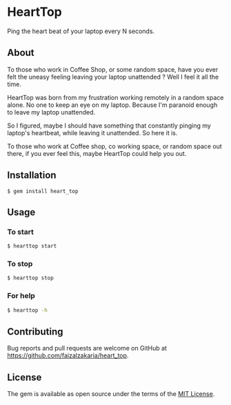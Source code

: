 # HeartTop

Ping the heart beat of your laptop every N seconds.

## About

To those who work in Coffee Shop, or some random space, have you ever felt the uneasy feeling leaving your laptop unattended ? Well I feel it all the time.

HeartTop was born from my frustration working remotely in a random space alone. No one to keep an eye on my laptop. Because I'm paranoid enough to leave my laptop unattended.

So I figured, maybe I should have something that constantly pinging my laptop's heartbeat, while leaving it unattended. So here it is.

To those who work at Coffee shop, co working space, or random space out there, if you ever feel this, maybe HeartTop could help you out.

## Installation

    $ gem install heart_top

## Usage

### To start
```sh
$ hearttop start
```

### To stop
```sh
$ hearttop stop
```

### For help
```sh
$ hearttop -h
```

## Contributing

Bug reports and pull requests are welcome on GitHub at https://github.com/faizalzakaria/heart_top.

## License

The gem is available as open source under the terms of the [MIT License](http://opensource.org/licenses/MIT).
